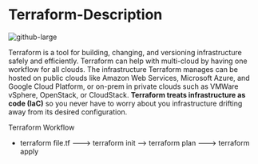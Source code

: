 
# Terraform-Description

![github-large](https://www.criticalcase.com/file/2017/09/terraform-470x336.png)


Terraform is a tool for building, changing, and versioning infrastructure safely and efficiently. Terraform can help with multi-cloud by having one workflow for all clouds. The infrastructure Terraform manages can be hosted on public clouds like Amazon Web Services, Microsoft Azure, and Google Cloud Platform, or on-prem in private clouds such as VMWare vSphere, OpenStack, or CloudStack. **Terraform treats infrastructure as code (IaC)** so you never have to worry about you infrastructure drifting away from its desired configuration. 

Terraform Workflow

* terraform file.tf 
					---> terraform init 
							--> terraform plan 
								 ---> terraform apply
